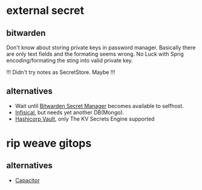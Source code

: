 # external secret
## bitwarden
Don't know about storing private keys in password manager.
Basically there are only text fields and the formating seems wrong.
No Luck with Sprig encoding/formating the sting into valid private key.

!!! Didn't try notes as SecretStore. Maybe !!!

## alternatives
- Wait until [Bitwarden Secret Manager](https://bitwarden.com/de-de/products/secrets-manager/) becomes available to selfhost.
- [Infisical](https://infisical.com/pricing), but needs yet another DB(Mongo).
- [Hashicorp Vault](https://www.vaultproject.io/), only The KV Secrets Engine supported


# rip weave gitops
## alternatives
- [Capacitor](https://fluxcd.io/blog/2024/02/introducing-capacitor/)
